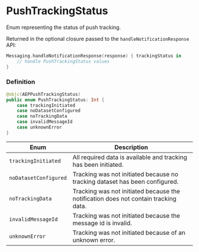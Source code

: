 # PushTrackingStatus

Enum representing the status of push tracking.

Returned in the optional closure passed to the `handleNotificationResponse` API:

```swift
Messaging.handleNotificationResponse(response) { trackingStatus in
    // handle PushTrackingStatus values
}
```

### Definition

```swift
@objc(AEPPushTrackingStatus)
public enum PushTrackingStatus: Int {
    case trackingInitiated
    case noDatasetConfigured
    case noTrackingData
    case invalidMessageId
    case unknownError
}
```

| Enum                    | Description                       |
| ----------------------- | --------------------------------- |
| `trackingInitiated`     | All required data is available and tracking has been initiated. |
| `noDatasetConfigured`   | Tracking was not initiated because no tracking dataset has been configured. |
| `noTrackingData`        | Tracking was not initiated because the notification does not contain tracking data. |
| `invalidMessageId`      | Tracking was not initiated because the message id is invalid. |
| `unknownError`          | Tracking was not initiated because of an unknown error. |
